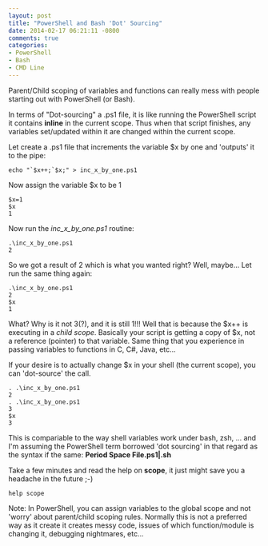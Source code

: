 ```yaml
---
layout: post
title: "PowerShell and Bash 'Dot' Sourcing"
date: 2014-02-17 06:21:11 -0800
comments: true
categories: 
- PowerShell
- Bash
- CMD Line
---
```

Parent/Child scoping of variables and functions can really mess with people starting out with PowerShell (or Bash).

In terms of "Dot-sourcing" a .ps1 file, it is like running the PowerShell script it contains **inline** in the current scope. Thus when that script finishes, any variables set/updated within it are changed within the current scope.

Let create a .ps1 file that increments the variable $x by one and 'outputs' it to the pipe:

```
echo "`$x++;`$x;" > inc_x_by_one.ps1
```
Now assign the variable $x to be 1

```
$x=1
$x
1
```
Now run the *inc_x_by_one.ps1* routine:

```
.\inc_x_by_one.ps1
2
```
So we got a result of 2 which is what you wanted right? Well, maybe... Let run the same thing again:

```
.\inc_x_by_one.ps1
2
$x
1
```
What? Why is it not 3(?), and it is still 1!!! Well that is because the $x++ is executing in a *child scope*. Basically your script is getting a copy of $x, not a reference (pointer) to that variable. Same thing that you experience in passing variables to functions in C, C#, Java, etc...

If your desire is to actually change $x in your shell (the current scope), you can 'dot-source' the call. 

```
. .\inc_x_by_one.ps1
2
. .\inc_x_by_one.ps1
3
$x
3
```

This is compariable to the way shell variables work under bash, zsh, ... and I'm assuming the PowerShell term borrowed 'dot sourcing' in that regard as the syntax if the same: **Period Space File.ps1|.sh**

Take a few minutes and read the help on **scope**, it just might save you a headache in the future ;-)

```
help scope
```

Note: In PowerShell, you can assign variables to the global scope and not 'worry' about parent/child scoping rules. Normally this is not a preferred way  as it create it creates messy code, issues of which function/module is changing it, debugging nightmares, etc... 





